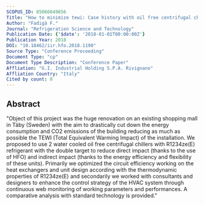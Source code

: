 ```yaml
---
SCOPUS_ID: 85066049856
Title: "How to minimize tewi: Case history with oil free centrifugal chillers using R1234ze(E) refrigerant"
Author: "Fadigà F."
Journal: "Refrigeration Science and Technology"
Publication Date: {'$date': '2018-01-01T00:00:00Z'}
Publication Year: 2018
DOI: "10.18462/iir.hfo.2018.1190"
Source Type: "Conference Proceeding"
Document Type: "cp"
Document Type Description: "Conference Paper"
Affliation: "G.I. Industrial Holding S.P.A. Rivignano"
Affliation Country: "Italy"
Cited by count: 0
---
```


## Abstract
"Object of this project was the huge renovation on an existing shopping mall in Täby (Sweden) with the aim to drastically cut down the energy consumption and CO2 emissions of the building reducing as much as possible the TEWI (Total Equivalent Warming Impact) of the installation. We proposed to use 2 water cooled oil free centrifugal chillers with R1234ze(E) refrigerant with the double target to reduce direct impact (thanks to the use of HFO) and indirect impact (thanks to the energy efficiency and flexibility of these units). Primarily we optimized the circuit efficiency working on the heat exchangers and unit design according with the thermodynamic properties of R1234ze(E) and secondarily we worked with consultants and designers to enhance the control strategy of the HVAC system through continuous web monitoring of working parameters and performances. A comparative analysis with standard technology is provided."
